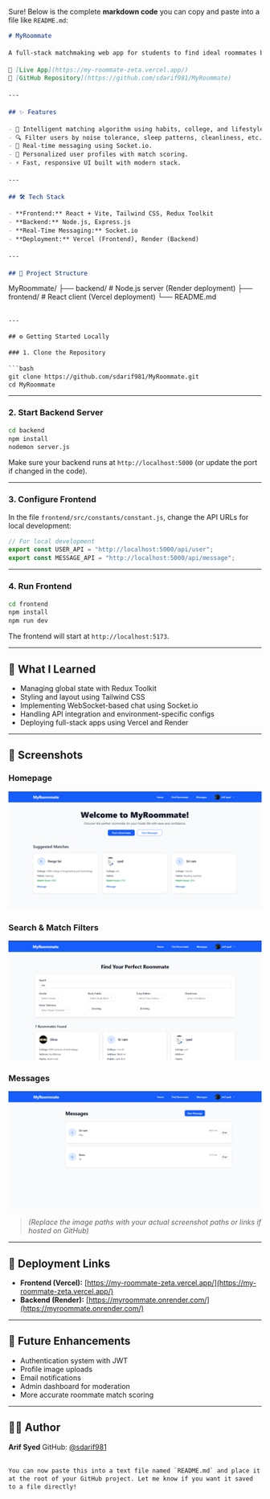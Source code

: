 Sure! Below is the complete **markdown code** you can copy and paste into a file like `README.md`:

```markdown
# MyRoommate

A full-stack matchmaking web app for students to find ideal roommates based on lifestyle preferences and chat with them in real-time.

🔗 [Live App](https://my-roommate-zeta.vercel.app/)  
📂 [GitHub Repository](https://github.com/sdarif981/MyRoommate)

---

## ✨ Features

- 🧠 Intelligent matching algorithm using habits, college, and lifestyle data.
- 🔍 Filter users by noise tolerance, sleep patterns, cleanliness, etc.
- 💬 Real-time messaging using Socket.io.
- 👤 Personalized user profiles with match scoring.
- ⚡ Fast, responsive UI built with modern stack.

---

## 🛠 Tech Stack

- **Frontend:** React + Vite, Tailwind CSS, Redux Toolkit
- **Backend:** Node.js, Express.js
- **Real-Time Messaging:** Socket.io
- **Deployment:** Vercel (Frontend), Render (Backend)

---

## 📁 Project Structure

```

MyRoommate/
├── backend/          # Node.js server (Render deployment)
├── frontend/         # React client (Vercel deployment)
└── README.md

````

---

## ⚙️ Getting Started Locally

### 1. Clone the Repository

```bash
git clone https://github.com/sdarif981/MyRoommate.git
cd MyRoommate
````

---

### 2. Start Backend Server

```bash
cd backend
npm install
nodemon server.js
```

Make sure your backend runs at `http://localhost:5000` (or update the port if changed in the code).

---

### 3. Configure Frontend

In the file `frontend/src/constants/constant.js`, change the API URLs for local development:

```js
// For local development
export const USER_API = "http://localhost:5000/api/user";
export const MESSAGE_API = "http://localhost:5000/api/message";
```

---

### 4. Run Frontend

```bash
cd frontend
npm install
npm run dev
```

The frontend will start at `http://localhost:5173`.

---

## 🧠 What I Learned

* Managing global state with Redux Toolkit
* Styling and layout using Tailwind CSS
* Implementing WebSocket-based chat using Socket.io
* Handling API integration and environment-specific configs
* Deploying full-stack apps using Vercel and Render

---

## 📸 Screenshots

### Homepage

![Homepage](./screenshots/homepage.png)

### Search & Match Filters

![Search](./screenshots/search.png)

### Messages

![Messages](./screenshots/messages.png)

> *(Replace the image paths with your actual screenshot paths or links if hosted on GitHub)*

---

## 🚀 Deployment Links

* **Frontend (Vercel):** [https://my-roommate-zeta.vercel.app/](https://my-roommate-zeta.vercel.app/)
* **Backend (Render):** [https://myroommate.onrender.com/](https://myroommate.onrender.com/)

---

## 📌 Future Enhancements

* Authentication system with JWT
* Profile image uploads
* Email notifications
* Admin dashboard for moderation
* More accurate roommate match scoring

---

## 🙋‍♂️ Author

**Arif Syed**
GitHub: [@sdarif981](https://github.com/sdarif981)

```

You can now paste this into a text file named `README.md` and place it at the root of your GitHub project. Let me know if you want it saved to a file directly!
```
